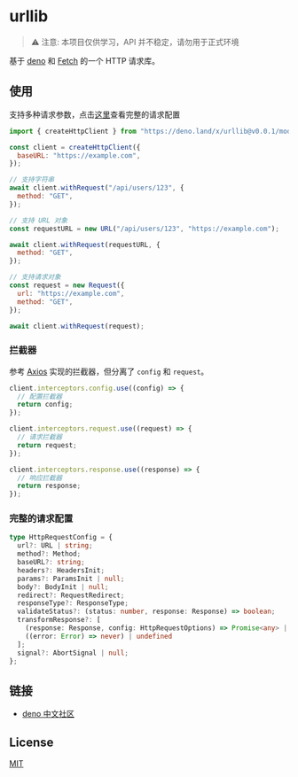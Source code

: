 # urllib

> ⚠️ 注意: 本项目仅供学习，API 并不稳定，请勿用于正式环境

基于 [deno](https://deno.land/) 和 [Fetch](https://developer.mozilla.org/zh-CN/docs/Web/API/Fetch_API) 的一个 HTTP 请求库。

## 使用

支持多种请求参数，点击[这里](#完整的请求配置)查看完整的请求配置

```js
import { createHttpClient } from "https://deno.land/x/urllib@v0.0.1/mod.ts";

const client = createHttpClient({
  baseURL: "https://example.com",
});

// 支持字符串
await client.withRequest("/api/users/123", {
  method: "GET",
});

// 支持 URL 对象
const requestURL = new URL("/api/users/123", "https://example.com");

await client.withRequest(requestURL, {
  method: "GET",
});

// 支持请求对象
const request = new Request({
  url: "https://example.com",
  method: "GET",
});

await client.withRequest(request);
```

### 拦截器

参考 [Axios](https://github.com/axios/axios) 实现的拦截器，但分离了 `config` 和 `request`。

```js
client.interceptors.config.use((config) => {
  // 配置拦截器
  return config;
});

client.interceptors.request.use((request) => {
  // 请求拦截器
  return request;
});

client.interceptors.response.use((response) => {
  // 响应拦截器
  return response;
});
```

### 完整的请求配置

```ts
type HttpRequestConfig = {
  url?: URL | string;
  method?: Method;
  baseURL?: string;
  headers?: HeadersInit;
  params?: ParamsInit | null;
  body?: BodyInit | null;
  redirect?: RequestRedirect;
  responseType?: ResponseType;
  validateStatus?: (status: number, response: Response) => boolean;
  transformResponse?: [
    (response: Response, config: HttpRequestOptions) => Promise<any> | any,
    ((error: Error) => never) | undefined
  ];
  signal?: AbortSignal | null;
};
```

## 链接

- [deno 中文社区](https://deno.js.cn/)

## License

[MIT](./LICENSE)
